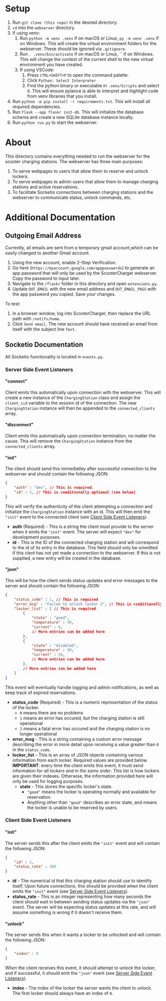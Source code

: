 # Setup

1. Run `git clone (this repo)` in the desired directory.
2. `cd` into the `webserver` directory.
3. If using venv:
    1. Run `python -m venv .venv` if on macOS or Linux, `py -m venv .venv` if on Windows. This will create the virtual environment folders for the webserver. These should be ignored via `.gitignore`.
    2. Run `. .venv/bin/activate` if on macOS or Linux, `` if on Windows. This will change the context of the current shell to the new virtual environment you have created.
    3. If using VSCode: 
        1. Press `CTRL+SHIFT+P` to open the command palette.
        2. Click `Python: Select Interpreter`
        3. Find the python binary or executable in `.venv/Scripts` and select it. This will ensure pylance is able to interpret and highlight code from venv libraries that you install.
4. Run `python -m pip install -r requirements.txt`. This will install all required dependencies.
5. Run `flask --app flaskr init-db`. This will initialize the database schema and create a new SQLite database instance locally.
6. Run `python run.py` to start the webserver.

# About

This directory contains everything needed to run the webserver for the scooter charging stations. The webserver has three main purposes:
1. To serve webpages to users that allow them to reserve and unlock lockers.
2. To serve webpages to admin users that allow them to manage charging stations and active reservations.
3. To facilitate Socketio connections between charging stations and the webserver to communicate status, unlock commands, etc.

# Additional Documentation

## Outgoing Email Address

Currently, all emails are sent from a temporary gmail account,which can be easily changed to another Gmail account.
1. Using the new account, enable 2-Step Verification.
2. Go here (`https://myaccount.google.com/apppasswords`) to generate an app password that will only be used by the ScooterCharger webserver. Copy the password to input later.
3. Navigate to the `/flaskr` folder in this directory and open `extensions.py`.
4. Update `OUT_EMAIL` with the new email address and `OUT_EMAIL_PASS` with the app password you copied. Save your changes.

To test:
1. In a browser window, log into ScooterCharger, then replace the URL path with `/notifs/home`. 
2. Click `Send email`. The new account should have received an email from itself with the subject line `Test`.

## Socketio Documentation

All Socketio functionality is located in `events.py`.

### Server Side Event Listeners

#### "connect"
Client emits this automatically upon connection with the webserver. This will create a new instance of the `ChargingStation` class and assign the `client_sid` variable to the session id of the connection. The new `ChargingStation` instance will then be appended to the `connected_clients` array.

#### "disconnect"
Client emits this automatically upon connection termination, no matter the cause. This will remove the `ChargingStation` instance from the `connected_clients` array.

#### "init"
The client should send this immediatley after successful connection to the webserver and should contain the following JSON:
```json
{
    "auth" : "dev", // This is required.
    "id" : 1, // This is conditionally optional (see below)
}
```
This will verify the authenticity of the client attempting a connection and initialize the `ChargingStation` instance with an id. This will then emit the `"init"` event to the connected client (see [Client Side Event Listeners](#client-side-event-listeners)). 

- **auth** (Required) -  This is a string the client must provide to the server when it emits the `"init"` event. The server will expect `"dev"` for development purposes.
- **id** - This is the ID of the connected charging station and will correspond to the id of its entry in the database. This field should only be ommitted if this clent has not yet made a connection to the webserver. If this is not supplied, a new entry will be created in the database.

#### "json"
This will be how the client sends status updates and error messages to the server and should contain the following JSON:
```json
{
    "status_code" : 1, // This is required
    "error_msg" : "Failed to unlock locker 2", // This is conditionally optional (see below)
    "locker_list" : [ // This is required
        {
            "state" : "good",
            "temperature" : 90,
            "current" : 0,
            // More entries can be added here
        },
        {
            "state" : "disabled",
            "temperature" : 90,
            "current" : 50,
            // More entries can be added here
        },
        // More entries can be added here
    ]
}
```
This event will eventually handle logging and admin notifications, as well as keep track of expired reservations.

- **status_code** (Required) - This is a numeric representation of the status of the locker. 
    - `0` means there are no problems
    - `1` means an error has occured, but the charging station is still operational
    - `2` means a fatal error has occured and the charging station is no longer operational
- **error_msg** - This is a string containing a custom error message describing the error in more detail upon receiving a value greater than `0` in the `status_code`.
- **locker_list** - This is an array of JSON objects containing various information from each locker. Required values are provided below. **IMPORTANT**: every time the client emits this event, it must send information for *all lockers and in the same order*. This list is how lockers are given their indexes. Otherwise, the information provided here will only be used for logging purposes.
    - **state** - This stores the specific locker's state.
        - `"good"` means the locker is operating normally and available for reservation.
        - Anything other than `"good"` describes an error state, and means the locker is unable to be reserved by users.

### Client Side Event Listeners

#### "init"
The server sends this after the client emits the `"init"` event and will contain the following JSON:
```json
{
    "id" : 1,
    "status_rate" : 300
}
```

- **id** - The numerical id that this charging station should use to identify itself. Upon future connections, this should be provided when the client emits the `"init"` event (see [Server Side Event Listeners](#server-side-event-listeners)).
- **status_rate** - This is an integer representing how many seconds the client should wait in between sending status updates via the `"json"` event. The server will be expecting status updates at this rate, and will assume something is wrong if it doesn't receive them.

#### "unlock"
The server sends this when it wants a locker to be unlocked and will contain the following JSON:
```json
{
    "index" : 0
}
```
When the client receives this event, it should attempt to unlock the locker, and if successful, it should emit the `"json"` event (see [Server Side Event Listeners](#server-side-event-listeners)).

- **index** - The index of the locker the server wants the client to unlock. The first locker should always have an index of `0`.
